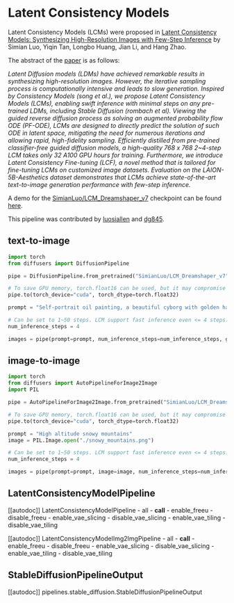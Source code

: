 # Latent Consistency Models

Latent Consistency Models (LCMs) were proposed in [Latent Consistency Models: Synthesizing High-Resolution Images with Few-Step Inference](https://arxiv.org/abs/2310.04378) by Simian Luo, Yiqin Tan, Longbo Huang, Jian Li, and Hang Zhao.

The abstract of the [paper](https://arxiv.org/pdf/2310.04378.pdf) is as follows:

*Latent Diffusion models (LDMs) have achieved remarkable results in synthesizing high-resolution images. However, the iterative sampling process is computationally intensive and leads to slow generation. Inspired by Consistency Models (song et al.), we propose Latent Consistency Models (LCMs), enabling swift inference with minimal steps on any pre-trained LDMs, including Stable Diffusion (rombach et al). Viewing the guided reverse diffusion process as solving an augmented probability flow ODE (PF-ODE), LCMs are designed to directly predict the solution of such ODE in latent space, mitigating the need for numerous iterations and allowing rapid, high-fidelity sampling. Efficiently distilled from pre-trained classifier-free guided diffusion models, a high-quality 768 x 768 2~4-step LCM takes only 32 A100 GPU hours for training. Furthermore, we introduce Latent Consistency Fine-tuning (LCF), a novel method that is tailored for fine-tuning LCMs on customized image datasets. Evaluation on the LAION-5B-Aesthetics dataset demonstrates that LCMs achieve state-of-the-art text-to-image generation performance with few-step inference.*

A demo for the [SimianLuo/LCM_Dreamshaper_v7](https://huggingface.co/SimianLuo/LCM_Dreamshaper_v7) checkpoint can be found [here](https://huggingface.co/spaces/SimianLuo/Latent_Consistency_Model).

This pipeline was contributed by [luosiallen](https://luosiallen.github.io/) and [dg845](https://github.com/dg845).

## text-to-image

```python
import torch
from diffusers import DiffusionPipeline

pipe = DiffusionPipeline.from_pretrained("SimianLuo/LCM_Dreamshaper_v7", torch_dtype=torch.float32)

# To save GPU memory, torch.float16 can be used, but it may compromise image quality.
pipe.to(torch_device="cuda", torch_dtype=torch.float32)

prompt = "Self-portrait oil painting, a beautiful cyborg with golden hair, 8k"

# Can be set to 1~50 steps. LCM support fast inference even <= 4 steps. Recommend: 1~8 steps.
num_inference_steps = 4 

images = pipe(prompt=prompt, num_inference_steps=num_inference_steps, guidance_scale=8.0).images
```

## image-to-image

```python
import torch
from diffusers import AutoPipelineForImage2Image
import PIL

pipe = AutoPipelineForImage2Image.from_pretrained("SimianLuo/LCM_Dreamshaper_v7", torch_dtype=torch.float32)

# To save GPU memory, torch.float16 can be used, but it may compromise image quality.
pipe.to(torch_device="cuda", torch_dtype=torch.float32)

prompt = "High altitude snowy mountains"
image = PIL.Image.open("./snowy_mountains.png")

# Can be set to 1~50 steps. LCM support fast inference even <= 4 steps. Recommend: 1~8 steps.
num_inference_steps = 4 

images = pipe(prompt=prompt, image=image, num_inference_steps=num_inference_steps, guidance_scale=8.0).images
```

## LatentConsistencyModelPipeline

[[autodoc]] LatentConsistencyModelPipeline
    - all
    - __call__
    - enable_freeu
    - disable_freeu
    - enable_vae_slicing
    - disable_vae_slicing
    - enable_vae_tiling
    - disable_vae_tiling

[[autodoc]] LatentConsistencyModelImg2ImgPipeline
    - all
    - __call__
    - enable_freeu
    - disable_freeu
    - enable_vae_slicing
    - disable_vae_slicing
    - enable_vae_tiling
    - disable_vae_tiling

## StableDiffusionPipelineOutput

[[autodoc]] pipelines.stable_diffusion.StableDiffusionPipelineOutput
